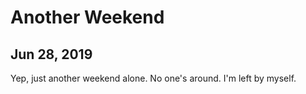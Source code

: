 # Another Weekend
## Jun 28, 2019

Yep, just another weekend alone. No one's around. I'm left by myself.
